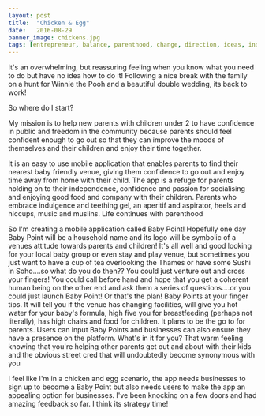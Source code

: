 ```yaml
---
layout: post
title:  "Chicken & Egg"
date:   2016-08-29
banner_image: chickens.jpg
tags: [entrepreneur, balance, parenthood, change, direction, ideas, independence]
---
```

It's an overwhelming, but reassuring feeling when you know what you need to do but have no idea how to do it! Following a nice break with the family on a hunt for Winnie the Pooh and a beautiful double wedding, its back to work!

So where do I start?

My mission is to help new parents with children under 2 to have confidence in public and freedom in the community because parents should feel confident enough to go out so that they can improve the moods of themselves and their children and enjoy their time together.

It is an easy to use mobile application that enables parents to find their nearest baby friendly venue, giving them confidence to go out and enjoy time away from home with their child.
The app is  a refuge for parents holding on to their independence, confidence and passion for socialising and enjoying good food and company with their children.  Parents who embrace indulgence and teething gel, an aperitif and aspirator, heels and hiccups, music and muslins.  Life continues with parenthood

So I'm creating a mobile application called Baby Point! Hopefully one day Baby Point will be a household name and its logo will be symbolic of a venues attitude towards parents and children!  It's all well and good looking for your local baby group or even stay and play venue, but sometimes you just want to have a cup of tea overlooking the Thames or have some Sushi in Soho....so what do you do then?? You could just venture out and cross your fingers! You could call before hand and hope that you get a coherent human being on the other end and ask them a series of questions....or you could just launch Baby Point! Or that's the plan! Baby Points at your finger tips.  It will tell you if the venue has changing facilities, will give you hot water for your baby's formula, high five you for breastfeeding (perhaps not literally), has high chairs and food for children.  It plans to be the go to for parents.  Users can input Baby Points and businesses can also ensure they have a presence on the platform.  What's in it for you? That warm feeling knowing that you're helping other parents get out and about with their kids and the obvious street cred that will undoubtedly become synonymous with you

I feel like I'm in a chicken and egg scenario, the app needs businesses to sign up to become a Baby Point but also needs users to make the app an appealing option for businesses.  I've been knocking on a few doors and had amazing feedback so far. I think its strategy time!
